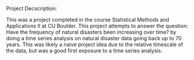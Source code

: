 
Project Decscription:

This was a project completed in the course Statistical Methods and Applications II at CU Boulder.  This project attempts to answer the question: Have the frequency of natural disasters been increasing over time? by doing a time series analysis on natural disaster data going back up to 70 years. This was likely a naive project idea due to the relative timescale of the data, but was a good first exposure to a time series analysis.

